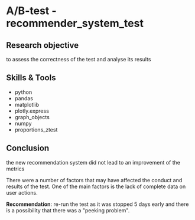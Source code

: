 # А/B-test - recommender_system_test


## Research objective
to assess the correctness of the test and analyse its results


## Skills & Tools
- python
- pandas
- matplotlib
- plotly.express
- graph_objects
- numpy
- proportions_ztest

## Conclusion
the new recommendation system did not lead to an improvement of the metrics

There were a number of factors that may have affected the conduct and results of the test. 
One of the main factors is the lack of complete data on user actions.

**Recommendation**: re-run the test as it was stopped 5 days early and there is a possibility that there was a "peeking problem".
